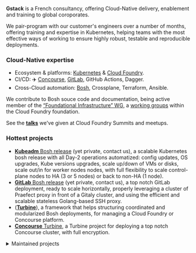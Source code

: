 **Gstack** is a French consultancy, offering Cloud-Native delivery, enablement
and training to global coroporates.

We pair-program with our customer's engineers over a number of months,
offering training and expertise in Kubernetes, helping teams with the most
effective ways of working to ensure highly robust, testable and reproducible
deployments.

### Cloud-Native expertise

- Ecosystem & platforms: [Kubernetes][k8s] & [Cloud Foundry][cf].
- CI/CD: ✈️ [Concourse][concourse], [GitLab][gitlab], GitHub Actions, Dagger.
- Cross-Cloud automation: [Bosh][bosh], Crossplane, Terraform, Ansible.

We contribute to Bosh souce code and documentation, being active member of the
[“Foundational Infrastructure” WG][fiwg], a [working groups][fiwg] within the
Cloud Foundry foundation.

See the [**talks**][talks] we've given at Cloud Foundry Summits and meetups.

[k8s]: https://kubernetes.io
[cf]: https://www.cloudfoundry.org
[concourse]: https://concourse-ci.org
[gitlab]: https://about.gitlab.com
[gh_actions]: https://github.com/features/actions
[dagger]: https://dagger.io
[bosh]: https://bosh.io

[cf_wg]: https://www.cloudfoundry.org/working-groups/
[fiwg]: https://github.com/cloudfoundry/community/blob/main/toc/working-groups/foundational-infrastructure.md

[talks]: https://github.com/gstackio/.github/blob/main/TALKS.md

### Hottest projects

- [**Kubeadm** Bosh release][kubeadm_boshrelease] (yet private, contact us), a
  scalable Kubernetes bosh release with all Day-2 operations automatized:
  config updates, OS upgrades, Kube versions upgrades, scale up/down of VMs or
  disks, scale out/in for worker nodes nodes, with full flexibility to scale
  control-plane nodes to HA (3 or 5 nodes) or back to non-HA (1 node).
- [**GitLab** Bosh release][gk_gitlab_boshrelease] (yet private, contact us), a
  top notch GitLab deployment, ready to scale horizontally, properly
  leveraging a cluster of Praefect proxy in front of a Gitaly cluster, and
  using the efficient and scalable stateless Golang-based SSH proxy.
- ([**Turbine**][turbine_cli]), a framework that helps structuring coordinated
  and modularized Bosh deployments, for managing a Cloud Foundry or Concourse
  platform.
- [**Concourse** Turbine][concourse_turbine], a Turbine project for deploying
  a top notch Concourse cluster, with full encryption.

[kubeadm_boshrelease]: https://github.com/gstackio/kubeadm-boshrelease
[gk_gitlab_boshrelease]: https://github.com/gstackio/gk-gitlab-boshrelease
[turbine_cli]: https://github.com/gstackio/turbine-cli
[concourse_turbine]: https://github.com/gstackio/concourse-turbine

<details>
<summary>Maintained projects</summary>

Maintained Bosh Releases:

- [k8s Bosh release][k8s_boshrelease], an evolution of James Hunt's brilliant
  k8s Bosh release, for deploying and managing Kubernetes clusters.
- [Træfik Bosh release][traefik_boshrelease], a Traefik v1 Bosh release,
  cupporting cluster mode (using Consul) out of the box.
- [Consul Bosh release][gk_consul_boshrelease], a modern Consul Bosh release,
  leveraging recent Bosh features.
- [Kong Bosh release][gk_kong_boshrelease], a full-fledged Bosh release for
  deploying and managing cluster of Kong API Gateway instance, also providing
  an deployment for the Konga web UI.

[k8s_boshrelease]: https://github.com/gstackio/k8s-boshrelease
[traefik_boshrelease]: https://github.com/gstackio/traefik-boshrelease
[gk_consul_boshrelease]: https://github.com/gstackio/gk-consul-boshrelease
[gk_kong_boshrelease]: https://github.com/gstackio/gk-kong-boshrelease

Maintaned Concourse resources:

- [cf-community/github-pr-resource](https://github.com/cloudfoundry-community/github-pr-resource)
- [cf-community/slack-notification-resource](https://github.com/cloudfoundry-community/slack-notification-resource)
- [cf-community/bosh-config-resource](https://github.com/cloudfoundry-community/bosh-config-resource)
- [keyval-resource](https://github.com/gstackio/keyval-resource)
- [openssl-source-code-resource](https://github.com/gstackio/openssl-source-code-resource)

Maintained Concourse pipeline templates:

- https://github.com/gstackio/pipeline-templates, now moved to CF community

</details>
